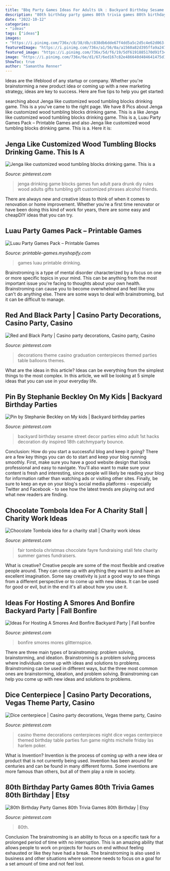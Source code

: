```yaml
---
title: "Bbq Party Games Ideas For Adults Uk : Backyard Birthday Sesame Street Decor Parties Elmo Adult 1st Hacks Decoration Diy Inspired 18th Catchmyparty Bounce"
description: "80th birthday party games 80th trivia games 80th birthday"
date: "2022-10-12"
categories:
- "ideas"
tags: ["ideas"]
images:
- "https://i.pinimg.com/736x/c8/38/db/c838db6dde67f4dd5a5c2d5c4e62d063--th-birthday-party-birthday-party-ideas.jpg"
featuredImage: "https://i.pinimg.com/736x/a1/56/0a/a1560a82d395ffa9a247ac1b7685e5ce--casino-decorations-casino-theme-party-decorations-centerpieces.jpg"
featured_image: "https://i.pinimg.com/736x/5d/f6/19/5df6191885170d91f3436b326bdad937--fete-ideas-summer-fair.jpg"
image: "https://i.pinimg.com/736x/6e/d1/67/6ed167c82e486640d484641475d18eab.jpg"
ShowToc: true
author: "Samantha Renner"
---
```



Ideas are the lifeblood of any startup or company. Whether you're brainstorming a new product idea or coming up with a new marketing strategy, ideas are key to success. Here are five tips to help you get started: 

	

		
searching about Jenga like customized wood tumbling blocks drinking game. This is a you've came to the right page. We have 8 Pics about Jenga like customized wood tumbling blocks drinking game. This is a like Jenga like customized wood tumbling blocks drinking game. This is a, Luau Party Games Pack – Printable Games and also Jenga like customized wood tumbling blocks drinking game. This is a. Here it is:
		
    
## Jenga Like Customized Wood Tumbling Blocks Drinking Game. This Is A

<img loading=lazy src="https://i.pinimg.com/736x/6e/d1/67/6ed167c82e486640d484641475d18eab.jpg" onerror="this.onerror=null;this.src='https://tse4.mm.bing.net/th?id=OIP.1BN7W0ea6ycHcggPRiFxuwHaJ4&amp;pid=15.1';" alt="Jenga like customized wood tumbling blocks drinking game. This is a">

_Source: pinterest.com_

>jenga drinking game blocks games fun adult para drunk diy rules wood adults gifts tumbling gift customized phrases alcohol friends. 

	

There are always new and creative ideas to think of when it comes to renovation or home improvement. Whether you're a first time renovator or have been doing this kind of work for years, there are some easy and cheapDIY ideas that you can try.

    
## Luau Party Games Pack – Printable Games

<img loading=lazy src="http://cdn.shopify.com/s/files/1/0454/2101/products/pdfi-shoot-the-boot-drinking-game-cards_5bcd65b3-152b-4c5f-8f83-e4c6d8b65925_grande.jpg?v=1398678467" onerror="this.onerror=null;this.src='https://tse2.mm.bing.net/th?id=OIP.UXrmJxBXQigaHcLqV0vR6gAAAA&amp;pid=15.1';" alt="Luau Party Games Pack – Printable Games">

_Source: printable-games.myshopify.com_

>games luau printable drinking. 

	

Brainstroming is a type of mental disorder characterized by a focus on one or more specific topics in your mind. This can be anything from the most important issue you're facing to thoughts about your own health. Brainstroming can cause you to become overwhelmed and feel like you can't do anything else. There are some ways to deal with brainstroming, but it can be difficult to manage.

    
## Red And Black Party | Casino Party Decorations, Casino Party, Casino

<img loading=lazy src="https://i.pinimg.com/originals/eb/f0/ff/ebf0ff66cd98cbace7a782a1f332e6e7.jpg" onerror="this.onerror=null;this.src='https://tse2.mm.bing.net/th?id=OIP.3KHjb_O31AMeo5yCD7-QHwHaMY&amp;pid=15.1';" alt="Red and Black Party | Casino party decorations, Casino party, Casino">

_Source: pinterest.com_

>decorations theme casino graduation centerpieces themed parties table balloons themes. 

	

What are the ideas in this article?
Ideas can be everything from the simplest things to the most complex. In this article, we will be looking at 5 simple ideas that you can use in your everyday life.

    
## Pin By Stephanie Beckley On My Kids | Backyard Birthday Parties

<img loading=lazy src="https://i.pinimg.com/736x/c8/38/db/c838db6dde67f4dd5a5c2d5c4e62d063--th-birthday-party-birthday-party-ideas.jpg" onerror="this.onerror=null;this.src='https://tse2.mm.bing.net/th?id=OIP.RsO0QIWySIleg44VUUMVsgHaE7&amp;pid=15.1';" alt="Pin by Stephanie Beckley on My kids | Backyard birthday parties">

_Source: pinterest.com_

>backyard birthday sesame street decor parties elmo adult 1st hacks decoration diy inspired 18th catchmyparty bounce. 

	

Conclusion: How do you start a successful blog and keep it going?
There are a few key things you can do to start and keep your blog running smoothly. First, make sure you have a good website design that looks professional and easy to navigate. You'll also want to make sure your content is fresh and interesting, since people will likely be reading your blog for information rather than watching ads or visiting other sites. Finally, be sure to keep an eye on your blog's social media platforms - especially Twitter and Facebook - to see how the latest trends are playing out and what new readers are finding.

    
## Chocolate Tombola Idea For A Charity Stall | Charity Work Ideas

<img loading=lazy src="https://i.pinimg.com/736x/5d/f6/19/5df6191885170d91f3436b326bdad937--fete-ideas-summer-fair.jpg" onerror="this.onerror=null;this.src='https://tse3.mm.bing.net/th?id=OIP.KwBbziDsrrKifffMHtrPdQHaFj&amp;pid=15.1';" alt="Chocolate Tombola idea for a charity stall | Charity work ideas">

_Source: pinterest.com_

>fair tombola christmas chocolate fayre fundraising stall fete charity summer games fundraisers. 

	

What is creative?
Creative people are some of the most flexible and creative people around. They can come up with anything they want to and have an excellent imagination. Some say creativity is just a good way to see things from a different perspective or to come up with new ideas. It can be used for good or evil, but in the end it's all about how you use it.

    
## Ideas For Hosting A Smores And Bonfire Backyard Party | Fall Bonfire

<img loading=lazy src="https://i.pinimg.com/736x/62/72/c8/6272c8cacf13bf5007c5bccfac390b5b.jpg" onerror="this.onerror=null;this.src='https://tse1.mm.bing.net/th?id=OIP.fArzHh97CGiRqJ3W8o2UewHaLG&amp;pid=15.1';" alt="Ideas For Hosting A Smores And Bonfire Backyard Party | Fall bonfire">

_Source: pinterest.com_

>bonfire smores mores glitternspice. 

	

There are three main types of brainstroming: problem solving, brainstorming, and ideation.
Brainstroming is a problem solving process where individuals come up with ideas and solutions to problems. Brainstroming can be used in different ways, but the three most common ones are brainstorming, ideation, and problem solving. Brainstroming can help you come up with new ideas and solutions to problems.

    
## Dice Centerpiece | Casino Party Decorations, Vegas Theme Party, Casino

<img loading=lazy src="https://i.pinimg.com/736x/a1/56/0a/a1560a82d395ffa9a247ac1b7685e5ce--casino-decorations-casino-theme-party-decorations-centerpieces.jpg" onerror="this.onerror=null;this.src='https://tse4.mm.bing.net/th?id=OIP.WmprvGSa9-U9E8hNHJrkuwEKEs&amp;pid=15.1';" alt="Dice centerpiece | Casino party decorations, Vegas theme party, Casino">

_Source: pinterest.com_

>casino theme decorations centerpieces night dice vegas centerpiece themed birthday table parties fun game nights michelle friday las harlem poker. 

	

What is Invention?
Invention is the process of coming up with a new idea or product that is not currently being used. Invention has been around for centuries and can be found in many different forms. Some inventions are more famous than others, but all of them play a role in society.

    
## 80th Birthday Party Games 80th Trivia Games 80th Birthday | Etsy

<img loading=lazy src="https://i.pinimg.com/736x/90/99/a7/9099a70763e41f2b05dc685250323d42.jpg" onerror="this.onerror=null;this.src='https://tse2.mm.bing.net/th?id=OIP.OHga8hUlhsl2fdqsTs9XYwHaLH&amp;pid=15.1';" alt="80th Birthday Party Games 80th Trivia Games 80th Birthday | Etsy">

_Source: pinterest.com_

>80th. 

	

Conclusion
The brainstroming is an ability to focus on a specific task for a prolonged period of time with no interruption. This is an amazing ability that allows people to work on projects for hours on end without feeling exhausted or like they have had a break. The brainstroming is also used in business and other situations where someone needs to focus on a goal for a set amount of time and not feel lost.

